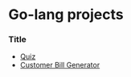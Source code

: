 # Go-lang projects

### Title

* [Quiz](https://github.com/dholendar14/Go-lang/tree/main/quiz)  
* [Customer Bill Generator](https://github.com/dholendar14/Go-lang/tree/main/customer%20bill%20generator)  
